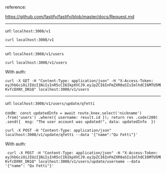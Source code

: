 reference:

https://github.com/fastify/fastify/blob/master/docs/Request.md

---

url: `localhost:3008/v1`

```
curl localhost:3008/v1
```

---

url: `localhost:3008/v1/users`

```
curl localhost:3008/v1/users
```

With auth:
```
curl -X GET -H "Content-Type: application/json" -H "X-Access-Token: eyJhbGciOiJIUzI1NiIsInR5cCI6IkpXVCJ9.eyJpZCI6InFmZXR0aSIsImlhdCI6MTU5MDI5ODYwNSwiZXhwIjoxNTkwOTAzNDA1fQ.91aYTTG3O7tJixo3zIR9_IsGTcOIS-KvfcDXNt_DN1Q" localhost:3008/v1/users
```

---

url: `localhost:3008/v1/users/update/qfetti`

code: ``` const updatedInfo = await route.knex.select('nickname')
					.from('users')
					.where({ username: result.id });
					return res
					.code(200)
					.send({ 
						msg: "The user account was updated!",
						data: updatedInfo 
					})```

```
curl -X POST -H "Content-Type: application/json" localhost:3008/v1/update/qfetti --data '{"name":"Qu Fetti"}'

```

With auth:
```
 curl -X POST -H "Content-Type: application/json" -H "X-Access-Token: eyJhbGciOiJIUzI1NiIsInR5cCI6IkpXVCJ9.eyJpZCI6InFmZXR0aSIsImlhdCI6MTU5MDI5ODYwNSwiZXhwIjoxNTkwOTAzNDA1fQ.91aYTTG3O7tJixo3zIR9_IsGTcOIS-KvfcDXNt_DN1Q" localhost:3008/v1/users/update/username --data '{"name": "Qu Fetti"}'


```
